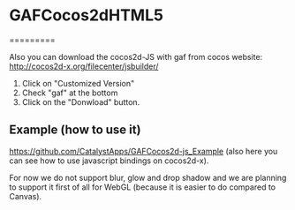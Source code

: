 # GAFCocos2dHTML5
=========

Also you can download the cocos2d-JS with gaf from cocos website: http://cocos2d-x.org/filecenter/jsbuilder/

1. Click on "Customized Version"
2. Check "gaf" at the bottom
3. Click on the "Donwload" button.

Example (how to use it)
-----------------------
https://github.com/CatalystApps/GAFCocos2d-js_Example (also here you can see how to use javascript bindings on cocos2d-x). 

For now we do not support blur, glow and drop shadow and we are planning to support it first of all for WebGL (because it is easier to do compared to Canvas).
